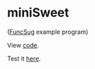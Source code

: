 # miniSweet

([FuncSug](https://github.com/cl4cnam/funcSug) example program)

View [code](https://github.com/cl4cnam/miniSweet/blob/main/miniSweetPy.fg).

Test it [here](https://cl4cnam.github.io/miniSweet/miniSweetPy.html).
